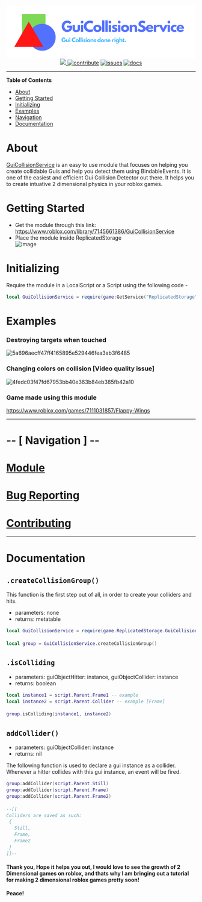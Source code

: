 <div align="center">
    <a href="https://www.roblox.com/library/7145661386/GuiCollisionService"><img style="left:70" src="https://raw.githubusercontent.com/jaipack17/GuiCollisionService/main/GuiCollision-removebg-preview%20(1).png" width="606" alt="logo" /></a>
<br/>
    <a href="https://www.roblox.com/library/7145661386/GuiCollisionService">
      <img src="https://img.shields.io/badge/module-get-blue"/>
    </a>
    <a href="https://github.com/jaipack17/GuiCollisionService/blob/main/CONTRIBUTING.md"><img src="https://img.shields.io/badge/github-contribute-black" alt="contribute" /></a>
    <a href="https://www.github.com/jaipack17/GuiCollisionService/issues"><img src="https://img.shields.io/badge/issues-bugs-red" alt="issues" /></a>
    <a href="https://github.com/jaipack17/cli-pages#documentation"><img src="https://img.shields.io/badge/docs-view-%23blue" alt="docs" /></a>
</div>

<hr/>

**Table of Contents**
- [About](#about)
- [Getting Started](#getting-started)
- [Initializing](#initializing)
- [Examples](#examples)
- [Navigation](#----navigation----)
- [Documentation](#documentation)

# About

[GuiCollisionService](https://www.roblox.com/library/7145661386/GuiCollisionService) is an easy to use module that focuses on helping you create collidable Guis and help you detect them using BindableEvents. It is one of the easiest and efficient Gui Collision Detector out there. It helps you to create intuative 2 dimensional physics in your roblox games.

# Getting Started

- Get the module through this link: https://www.roblox.com/library/7145661386/GuiCollisionService
- Place the module inside ReplicatedStorage<br/>![image](https://user-images.githubusercontent.com/74130881/126872432-fbe0643b-fb8a-4377-afab-77d14bb4a052.png)


# Initializing
Require the module in a LocalScript or a Script using the following code - 
```lua
local GuiCollisionService = require(game:GetService("ReplicatedStorage").GuiCollisionService)
```

# Examples
### Destroying targets when touched
![5a696aecff47ff4165895e529446fea3ab3f6485](https://user-images.githubusercontent.com/74130881/126872487-9656af92-deb9-4d1b-9781-3866fc1f19c0.gif)

### Changing colors on collision [Video quality issue]
![4fedc03f47fd67953bb40e363b84eb385fb42a10](https://user-images.githubusercontent.com/74130881/126872485-260f5a83-6399-4d57-be87-ac234d861b37.gif)


### Game made using this module
https://www.roblox.com/games/7111031857/Flappy-Wings

<hr/>

# -- [ Navigation ] --

# [Module](https://www.roblox.com/library/7145661386/GuiCollisionService)

# [Bug Reporting](https://www.github.com/jaipack17/GuiCollisionService/issues)

# [Contributing](https://github.com/jaipack17/GuiCollisionService/blob/main/CONTRIBUTING.md)

<hr/>

# Documentation

## `.createCollisionGroup()`

This function is the first step out of all, in order to create your colliders and hits.

* parameters: none
* returns: metatable

```lua
local GuiCollisionService = require(game.ReplicatedStorage.GuiCollisionService)

local group = GuiCollisionService.createCollisionGroup()
```

## `.isColliding`

* parameters: guiObjectHitter: instance, guiObjectCollider: instance
* returns: boolean

```lua
local instance1 = script.Parent.Frame1 -- example
local instance2 = script.Parent.Collider -- example [Frame]

group.isColliding(instance1, instance2)
```

## `addCollider()`

* parameters: guiObjectCollider: instance
* returns: nil

The following function is used to declare a gui instance as a collider. Whenever a hitter collides with this gui instance, an event will be fired.

```lua
group:addCollider(script.Parent.Still)
group:addCollider(script.Parent.Frame)
group:addCollider(script.Parent.Frame2)

--[[
Colliders are saved as such:
 {
   Still,
   Frame, 
   Frame2
 }
]]--
```

#### Thank you, Hope it helps you out, I would love to see the growth of 2 Dimensional games on roblox, and thats why I am bringing out a **tutorial** for making 2 dimensional roblox games pretty soon! 

**Peace!**

